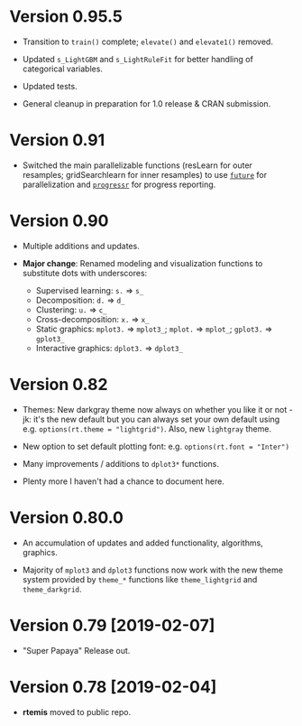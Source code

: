 # Version 0.95.5

* Transition to `train()` complete; `elevate()` and `elevate1()`
  removed.
  
* Updated `s_LightGBM` and `s_LightRuleFit` for better handling of
  categorical variables.
  
* Updated tests.

* General cleanup in preparation for 1.0 release & CRAN submission.


# Version 0.91

* Switched the main parallelizable functions (resLearn for outer
  resamples; gridSearchlearn for inner resamples) to use [`future`]
  for parallelization and [`progressr`] for progress reporting.

# Version 0.90

* Multiple additions and updates.

* **Major change**: Renamed modeling and visualization functions to
  substitute dots with underscores:
  
  - Supervised learning: `s.` => `s_`
  - Decomposition: `d.` => `d_`
  - Clustering: `u.` => `c_`
  - Cross-decomposition: `x.` => `x_`
  - Static graphics: `mplot3.` => `mplot3_`; `mplot.` => `mplot_`; `gplot3.` => `gplot3_`
  - Interactive graphics: `dplot3.` => `dplot3_`

# Version 0.82

* Themes: New darkgray theme now always on whether you like it or
  not - jk: it's the new default but you can always set your own
  default using e.g. `options(rt.theme = "lightgrid")`. Also, new
  `lightgray` theme.

* New option to set default plotting font: e.g. `options(rt.font =
  "Inter")`
  
* Many improvements / additions to `dplot3*` functions.

* Plenty more I haven't had a chance to document here.


# Version 0.80.0

* An accumulation of updates and added functionality, algorithms, graphics.

* Majority of `mplot3` and `dplot3` functions now work with the new
  theme system provided by `theme_*` functions like `theme_lightgrid`
  and `theme_darkgrid`.


# Version 0.79 [2019-02-07]

* "Super Papaya" Release out.


# Version 0.78 [2019-02-04]

* **rtemis** moved to public repo.


[`future`]: https://github.com/HenrikBengtsson/future
[`progressr`]: https://github.com/HenrikBengtsson/progressr
